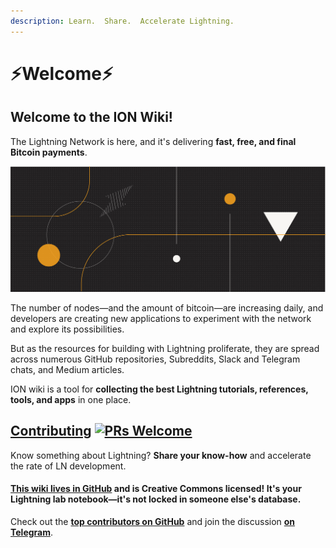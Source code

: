```yaml
---
description: Learn.  Share.  Accelerate Lightning.
---
```


# ⚡Welcome⚡

## Welcome to the ION Wiki!

The Lightning Network is here, and it's delivering **fast, free, and final Bitcoin payments**.

![](.gitbook/assets/ion_wiki_v2.png)

The number of nodes—and the amount of bitcoin—are increasing daily, and developers are creating new applications to experiment with the network and explore its possibilities.

But as the resources for building with Lightning proliferate, they are spread across numerous GitHub repositories, Subreddits, Slack and Telegram chats, and Medium articles.

ION wiki is a tool for **collecting the best Lightning tutorials, references, tools, and apps** in one place.

## [Contributing](wiki-basics/contributing.md) [![PRs Welcome](https://img.shields.io/badge/PRs-welcome-brightgreen.svg?style=flat-square)](http://makeapullrequest.com)

Know something about Lightning? **Share your know-how** and accelerate the rate of LN development.

#### [**This wiki lives in GitHub**](wiki-basics/content-license.md) and is Creative Commons licensed! It's your Lightning lab notebook—it's not locked in someone else's database.

Check out the [**top contributors on GitHub**](https://github.com/RadarTech/ionwiki/graphs/contributors) and join the discussion [**on Telegram**](https://t.me/ionwiki).

